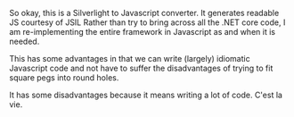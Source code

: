 So okay, this is a Silverlight to Javascript converter.
It generates readable JS courtesy of JSIL
Rather than try to bring across all the .NET core code, 
I am re-implementing the entire framework in Javascript as and when it is needed.

This has some advantages in that we can write (largely) idiomatic Javascript code and not 
have to suffer the disadvantages of trying to fit square pegs into round holes.

It has some disadvantages because it means writing a lot of code. C'est la vie.

